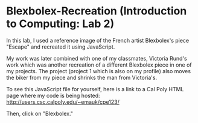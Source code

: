# Blexbolex-Recreation (Introduction to Computing: Lab 2)
In this lab, I used a reference image of the French artist Blexbolex's piece "Escape" and recreated it using JavaScript.

My work was later combined with one of my classmates, Victoria Rund's work 
which was another recreation of a different Blexbolex piece in one of my projects.
The project (project 1 which is also on my profile) also moves the biker from my piece
and shrinks the man from Victoria's.

To see this JavaScript file for yourself, here is a link to a Cal Poly HTML page where my code is being hosted:
http://users.csc.calpoly.edu/~emauk/cpe123/

Then, click on "Blexbolex."
